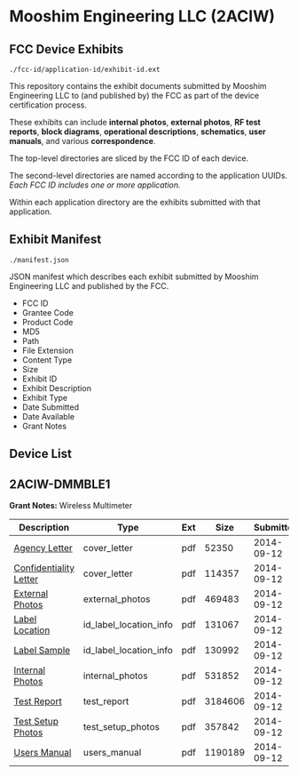 # Mooshim Engineering LLC (2ACIW)
## FCC Device Exhibits

```
./fcc-id/application-id/exhibit-id.ext
```

This repository contains the exhibit documents submitted by Mooshim Engineering LLC to (and published by) the FCC as part of the device certification process.

These exhibits can include **internal photos**, **external photos**, **RF test reports**, **block diagrams**, **operational descriptions**, **schematics**, **user manuals**, and various **correspondence**.

The top-level directories are sliced by the FCC ID of each device.

The second-level directories are named according to the application UUIDs. *Each FCC ID includes one or more application.*

Within each application directory are the exhibits submitted with that application. 

## Exhibit Manifest

```
./manifest.json
```

JSON manifest which describes each exhibit submitted by Mooshim Engineering LLC and published by the FCC.

- FCC ID
- Grantee Code
- Product Code
- MD5
- Path
- File Extension
- Content Type
- Size
- Exhibit ID
- Exhibit Description
- Exhibit Type
- Date Submitted
- Date Available
- Grant Notes

## Device List
## 2ACIW-DMMBLE1
**Grant Notes:** Wireless Multimeter

| Description | Type | Ext | Size | Submitted | Available |
| ----------- | ---- | --- | ---- | --------- | --------- |
| [Agency Letter](2ACIW-DMMBLE1/4a4720613adcc2721ac9068f5dbae20c/2387116.pdf) | cover_letter | pdf | 52350 | 2014-09-12 | 2014-09-12 |
| [Confidentiality Letter](2ACIW-DMMBLE1/4a4720613adcc2721ac9068f5dbae20c/2387117.pdf) | cover_letter | pdf | 114357 | 2014-09-12 | 2014-09-12 |
| [External Photos](2ACIW-DMMBLE1/4a4720613adcc2721ac9068f5dbae20c/2387118.pdf) | external_photos | pdf | 469483 | 2014-09-12 | 2014-09-12 |
| [Label Location](2ACIW-DMMBLE1/4a4720613adcc2721ac9068f5dbae20c/2387119.pdf) | id_label_location_info | pdf | 131067 | 2014-09-12 | 2014-09-12 |
| [Label Sample](2ACIW-DMMBLE1/4a4720613adcc2721ac9068f5dbae20c/2387120.pdf) | id_label_location_info | pdf | 130992 | 2014-09-12 | 2014-09-12 |
| [Internal Photos](2ACIW-DMMBLE1/4a4720613adcc2721ac9068f5dbae20c/2387112.pdf) | internal_photos | pdf | 531852 | 2014-09-12 | 2015-03-11 |
| [Test Report](2ACIW-DMMBLE1/4a4720613adcc2721ac9068f5dbae20c/2387121.pdf) | test_report | pdf | 3184606 | 2014-09-12 | 2014-09-12 |
| [Test Setup Photos](2ACIW-DMMBLE1/4a4720613adcc2721ac9068f5dbae20c/2387122.pdf) | test_setup_photos | pdf | 357842 | 2014-09-12 | 2014-09-12 |
| [Users Manual](2ACIW-DMMBLE1/4a4720613adcc2721ac9068f5dbae20c/2387123.pdf) | users_manual | pdf | 1190189 | 2014-09-12 | 2014-09-12 |
